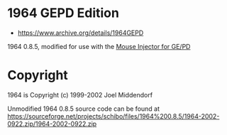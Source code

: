 # 1964 GEPD Edition

* https://www.archive.org/details/1964GEPD

1964 0.8.5, modified for use with the [Mouse Injector for GE/PD](https://github.com/carnivoroussociety/MouseInjectorGEPD)

# Copyright
1964 is Copyright (c) 1999-2002 Joel Middendorf

Unmodified 1964 0.8.5 source code can be found at https://sourceforge.net/projects/schibo/files/1964%200.8.5/1964-2002-0922.zip/1964-2002-0922.zip
